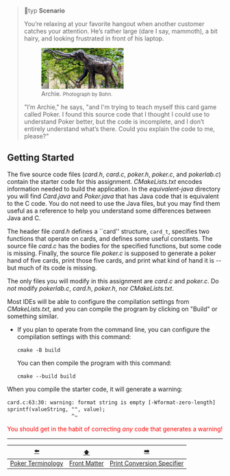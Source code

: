 > 📇typ **Scenario**
> 
> You’re relaxing at your favorite hangout when another customer catches your attention.
> He’s rather large (dare I say, mammoth), a bit hairy, and looking frustrated in front of his laptop.
> 
> <!--![Archie, the Columbian Mammoth statue outside the Nebraska State Museum of Natural History. Photograph by Bohn.](archie.jpg)-->
> <figure>
>   <img src="archie.jpg" width="50%" alt="Archie, the Columbian Mammoth statue outside the Nebraska State Museum of Natural History">
>   <figcaption>Archie. <small>Photograph by Bohn.</small></figcaption>
> </figure>
> 
> "I’m Archie," he says, "and I'm trying to teach myself this card game called Poker.
> I found this source code that I thought I could use to understand Poker better,
> but the code is incomplete, and I don’t entirely understand what’s there.
> Could you explain the code to me, please?"

## Getting Started

The five source code files (*card.h*, *card.c*, *poker.h*, *poker.c*, and *pokerlab.c*) contain the starter code for this assignment<!--, and the text file (*answers.txt*) is where you'll provide some answers to demonstrate your ability to understand part of the starter code<-->.
*CMakeLists.txt* encodes information needed to build the application.
In the *equivalent-java* directory you will find *Card.java* and *Poker.java* that has Java code that is equivalent to the C code.
You do not need to use the Java files, but you may find them useful as a reference to help you understand some differences between Java and C.

The header file *card.h* defines a ``card'' structure, `card_t`, specifies two functions that operate on cards, and defines some useful constants.
The source file *card.c* has the bodies for the specified functions, but some code is missing.
Finally, the source file *poker.c* is supposed to generate a poker hand of five cards, print those five cards, and print what kind of hand it is -- but much of its code is missing.

The only files you will modify in this assignment are <!--*answers.txt*,--> *card.c*<!--,--> and *poker.c*.
Do *not* modify *pokerlab.c*, *card.h*, *poker.h*, nor *CMakeLists.txt*.

Most IDEs will be able to configure the compilation settings from *CMakeLists.txt*, and you can compile the program by clicking on "Build" or something similar.

- If you plan to operate from the command line, you can configure the compilation settings with this command:
  ```
  cmake -B build
  ```
  You can then compile the program with this command:
  ```
  cmake --build build
  ```

When you compile the starter code, it will generate a warning:

```text
card.c:63:30: warning: format string is empty [-Wformat-zero-length]
sprintf(valueString, "", value);
                     ^~
```

<font color="red">You should get in the habit of correcting *any* code that generates a warning!</font>

---

|        [⬅️](1-terminology.md)         |      [⬆️](../README.md)      |             [➡️](3-print-conversion-specifier.md)             |
|:-------------------------------------:|:----------------------------:|:-------------------------------------------------------------:|
| [Poker Terminology](1-terminology.md) | [Front Matter](../README.md) | [Print Conversion Specifier](3-print-conversion-specifier.md) |

